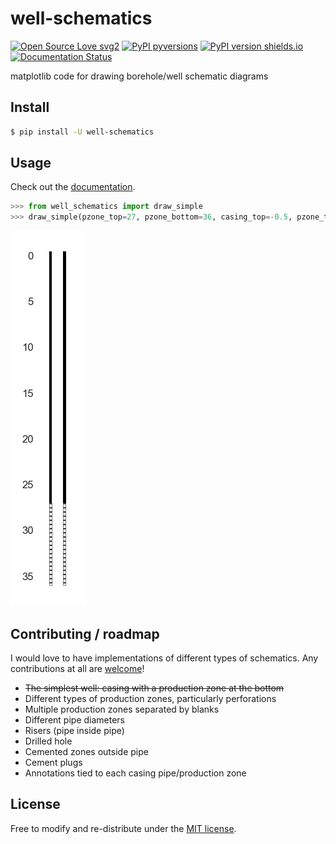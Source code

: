 # well-schematics

[![Open Source Love svg2](https://badges.frapsoft.com/os/v2/open-source.svg?v=103)](https://github.com/kinverarity1/well-schematics/blob/master/LICENSE)
[![PyPI pyversions](https://img.shields.io/pypi/pyversions/well-schematics.svg)](https://pypi.python.org/pypi/well-schematics/)
[![PyPI version shields.io](https://img.shields.io/pypi/v/well-schematics.svg)](https://pypi.python.org/pypi/well-schematics/)
[![Documentation Status](https://readthedocs.org/projects/well-schematics/badge/?version=latest)](http://well-schematics.readthedocs.io/?badge=latest)

matplotlib code for drawing borehole/well schematic diagrams

## Install

```bash
$ pip install -U well-schematics
```

## Usage

Check out the [documentation](http://well-schematics.readthedocs.io/?badge=latest).

```python
>>> from well_schematics import draw_simple
>>> draw_simple(pzone_top=27, pzone_bottom=36, casing_top=-0.5, pzone_type="S")
```

![](example.png)

## Contributing / roadmap

I would love to have implementations of different types of schematics. Any 
contributions at all are [welcome](https://github.com/Unidata/MetPy#contributing)!

- <strike>The simplest well: casing with a production zone at the bottom</strike>
- Different types of production zones, particularly perforations
- Multiple production zones separated by blanks
- Different pipe diameters
- Risers (pipe inside pipe)
- Drilled hole
- Cemented zones outside pipe
- Cement plugs
- Annotations tied to each casing pipe/production zone

## License

Free to modify and re-distribute under the [MIT license](LICENSE).